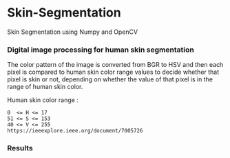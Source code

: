 # Skin-Segmentation
Skin Segmentation using Numpy and OpenCV 


### Digital image processing for human skin segmentation
The color pattern of the image is converted from BGR to HSV and then each pixel is compared to human skin color range values to decide whether that pixel is skin or not, depending on whether the value of that pixel is in the range of human skin color. 

Human skin color range  :
  
    0  <= H <= 17
    51 <= S <= 153 
    40 <= V <= 255 
    https://ieeexplore.ieee.org/document/7005726
        
        
       
### Results
